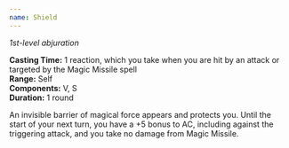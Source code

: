 ```yaml
---
name: Shield
---
```

*1st-level abjuration*

**Casting Time:** 1 reaction, which you take when you are hit by an attack or targeted by the Magic Missile spell  
**Range:** Self  
**Components:** V, S  
**Duration:** 1 round

An invisible barrier of magical force appears and protects you. Until the start of your next turn, you have a +5 bonus to AC, including against the triggering attack, and you take no damage from Magic Missile.
